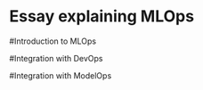 # Essay explaining MLOps

#Introduction to MLOps

#Integration with DevOps

#Integration with ModelOps
